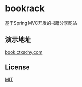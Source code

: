 # bookrack
基于Spring MVC开发的书籍分享网站
## 演示地址
[book.ctxsdhy.com](http://book.ctxsdhy.com)
## License
[MIT](https://github.com/ctxsdhy/bookrack/blob/master/LICENSE)
